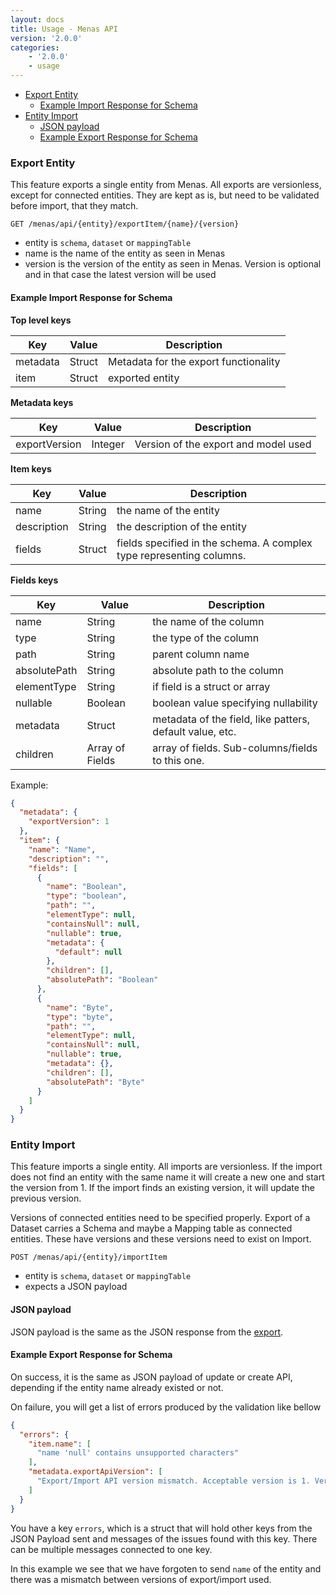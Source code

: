 ```yaml
---
layout: docs
title: Usage - Menas API
version: '2.0.0'
categories:
    - '2.0.0'
    - usage
---
```


- [Export Entity](#export-entity)
  - [Example Import Response for Schema](#example-import-response-for-schema)
- [Entity Import](#entity-import)
  - [JSON payload](#json-payload)
  - [Example Export Response for Schema](#example-export-response-for-schema)


### Export Entity

This feature exports a single entity from Menas. All exports are versionless, except for connected entities. They are kept as is, but need to be validated before import, that they match.

`GET /menas/api/{entity}/exportItem/{name}/{version}`

- entity is `schema`, `dataset` or `mappingTable`
- name is the name of the entity as seen in Menas
- version is the version of the entity as seen in Menas. Version is optional and in that case the latest version will be used

#### Example Import Response for Schema

**Top level keys**

| Key | Value | Description |
|---|---|---|
| metadata | Struct | Metadata for the export functionality |
| item | Struct | exported entity |

**Metadata keys**

| Key | Value | Description |
|---|---|---|
| exportVersion | Integer | Version of the export and model used |

**Item keys**

| Key | Value | Description |
|---|---|---|
| name | String | the name of the entity |
| description | String | the description of the entity |
| fields | Struct | fields specified in the schema. A complex type representing columns. |

**Fields keys**

| Key | Value | Description |
|---|---|---|
| name | String | the name of the column |
| type | String | the type of the column |
| path | String | parent column name |
| absolutePath | String | absolute path to the column |
| elementType | String | if field is a struct or array |
| nullable | Boolean | boolean value specifying nullability |
| metadata | Struct | metadata of the field, like patters, default value, etc. |
| children | Array of Fields | array of fields. Sub-columns/fields to this one. |


Example:
```json
{
  "metadata": {
    "exportVersion": 1
  },
  "item": {
    "name": "Name",
    "description": "",
    "fields": [
      {
        "name": "Boolean",
        "type": "boolean",
        "path": "",
        "elementType": null,
        "containsNull": null,
        "nullable": true,
        "metadata": {
          "default": null
        },
        "children": [],
        "absolutePath": "Boolean"
      },
      {
        "name": "Byte",
        "type": "byte",
        "path": "",
        "elementType": null,
        "containsNull": null,
        "nullable": true,
        "metadata": {},
        "children": [],
        "absolutePath": "Byte"
      }
    ]
  }
}
```

### Entity Import

This feature imports a single entity. All imports are versionless. If the import does not find an entity with the same name it will create a new one and start the version from 1. If the import finds an existing version, it will update the previous version.

Versions of connected entities need to be specified properly. Export of a Dataset carries a Schema and maybe a Mapping table as connected entities. These have versions and these versions need to exist on Import.

`POST /menas/api/{entity}/importItem`

- entity is `schema`, `dataset` or `mappingTable`
- expects a JSON payload

#### JSON payload

JSON payload is the same as the JSON response from the [export](#example-import-response-for-schema).

#### Example Export Response for Schema

On success, it is the same as JSON payload of update or create API, depending if the entity name already existed or not.

On failure, you will get a list of errors produced by the validation like bellow

```json
{
  "errors": {
    "item.name": [
      "name 'null' contains unsupported characters"
    ],
    "metadata.exportApiVersion": [
      "Export/Import API version mismatch. Acceptable version is 1. Version passed is 2"
    ]
  }
}
```

You have a key `errors`, which is a struct that will hold other keys from the JSON Payload sent and messages of the issues found with this key. 
There can be multiple messages connected to one key.

In this example we see that we have forgoten to send `name` of the entity and there was a mismatch between versions of export/import used. 
